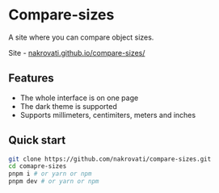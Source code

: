 # Compare-sizes

A site where you can compare object sizes.

Site - [nakrovati.github.io/compare-sizes/](https://nakrovati.github.io/compare-sizes/)

## Features

- The whole interface is on one page
- The dark theme is supported
- Supports millimeters, centimiters, meters and inches

## Quick start

```bash
git clone https://github.com/nakrovati/compare-sizes.git
cd comapre-sizes
pnpm i # or yarn or npm
pnpm dev # or yarn or npm
```
